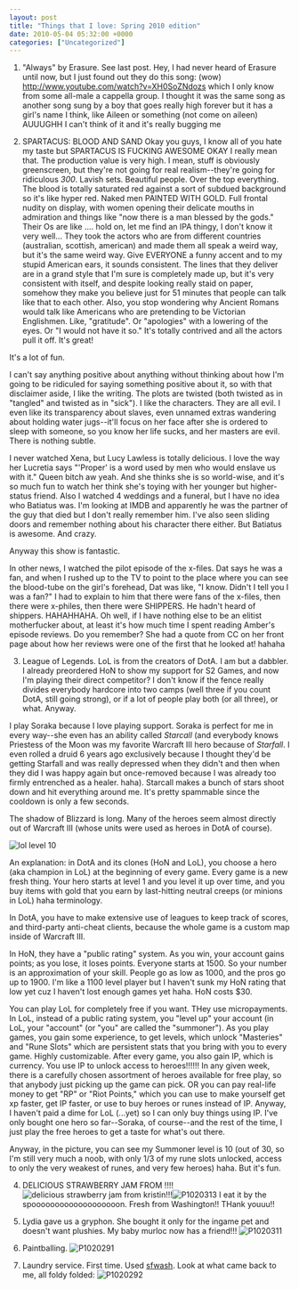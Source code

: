 ```yaml
---
layout: post
title: "Things that I love: Spring 2010 edition"
date: 2010-05-04 05:32:00 +0000
categories: ["Uncategorized"]
---
```


1. "Always" by Erasure. See last post. Hey, I had never heard of Erasure until now, but I just found out they do this song: (wow) http://www.youtube.com/watch?v=XH0SoZNdozs which I only know from some all-male a cappella group. I thought it was the same song as another song sung by a boy that goes really high forever but it has a girl's name I think, like Aileen or something (not come on aileen) AUUUGHH I can't think of it and it's really bugging me

2. SPARTACUS: BLOOD AND SAND
Okay you guys, I know all of you hate my taste but SPARTACUS IS FUCKING AWESOME OKAY
I really mean that. The production value is very high. I mean, stuff is obviously greenscreen, but they're not going for real realism--they're going for ridiculous *300*. Lavish sets. Beautiful people. Over the top everything. The blood is totally saturated red against a sort of subdued background so it's like hyper red. Naked men PAINTED WITH GOLD. Full frontal nudity on display, with women opening their delicate mouths in admiration and things like "now there is a man blessed by the gods." Their Os are like .... hold on, let me find an IPA thingy, I don't know it very well...  They took the actors who are from different countries (australian, scottish, american) and made them all speak a weird way, but it's the same weird way. Give EVERYONE a funny accent and to my stupid American ears, it sounds consistent. The lines that they deliver are in a grand style that I'm sure is completely made up, but it's very consistent with itself, and despite looking really staid on paper, somehow they make you believe just for 51 minutes that people can talk like that to each other. Also, you stop wondering why Ancient Romans would talk like Americans who are pretending to be Victorian Englishmen. Like, "gratitude". Or "apologies" with a lowering of the eyes. Or "I would not have it so." It's totally contrived and all the actors pull it off. It's great!

It's a lot of fun.

I can't say anything positive about anything without thinking about how I'm going to be ridiculed for saying something positive about it, so with that disclaimer aside, I like the writing. The plots are twisted (both twisted as in "tangled" and twisted as in "sick"). I like the characters. They are all evil. I even like its transparency about slaves, even unnamed extras wandering about holding water jugs--it'll focus on her face after she is ordered to sleep with someone, so you know her life sucks, and her masters are evil. There is nothing subtle. 

I never watched Xena, but Lucy Lawless is totally delicious. I love the way her Lucretia says "'Proper' is a word used by men who would enslave us with it." Queen bitch aw yeah. And she thinks she is so world-wise, and it's so much fun to watch her think she's toying with her younger but higher-status friend. Also I watched 4 weddings and a funeral, but I have no idea who Batiatus was. I'm looking at IMDB and apparently he was the partner of the guy that died but I don't really remember him. I've also seen sliding doors and remember nothing about his character there either. But Batiatus is awesome. And crazy.

Anyway this show is fantastic.

In other news, I watched the pilot episode of the x-files. Dat says he was a fan, and when I rushed up to the TV to point to the place where you can see the blood-tube on the girl's forehead, Dat was like, "I know. Didn't I tell you I was a fan?" I had to explain to him that there were fans of the x-files, then there were x-philes, then there were SHIPPERS. He hadn't heard of shippers. HAHAHHAHA. Oh well, if I have nothing else to be an elitist motherfucker about, at least it's how much time I spent reading Amber's episode reviews. Do you remember? She had a quote from CC on her front page about how her reviews were one of the first that he looked at! hahaha

3. League of Legends. 
LoL is from the creators of DotA. I am but a dabbler. I already preordered HoN to show my support for S2 Games, and now I'm playing their direct competitor? I don't know if the fence really divides everybody hardcore into two camps (well three if you count DotA, still going strong), or if a lot of people play both (or all three), or what. Anyway. 

I play Soraka because I love playing support. Soraka is perfect for me in every way--she even has an ability called *Starcall* (and everybody knows Priestess of the Moon was my favorite Warcraft III hero because of *Starfall*. I even rolled a druid 6 years ago exclusively because I thought they'd be getting Starfall and was really depressed when they didn't and then when they did I was happy again but once-removed because I was already too firmly entrenched as a healer. haha). Starcall makes a bunch of stars shoot down and hit everything around me. It's pretty spammable since the cooldown is only a few seconds. 

The shadow of Blizzard is long. Many of the heroes seem almost directly out of Warcraft III (whose units were used as heroes in DotA of course).

![lol level 10](http://farm5.static.flickr.com/4069/4577030309_944270ef38.jpg)

An explanation: in DotA and its clones (HoN and LoL), you choose a hero (aka champion in LoL) at the beginning of every game. Every game is a new fresh thing. Your hero starts at level 1 and you level it up over time, and you buy items with gold that you earn by last-hitting neutral creeps (or minions in LoL) haha terminology. 

In DotA, you have to make extensive use of leagues to keep track of scores, and third-party anti-cheat clients, because the whole game is a custom map inside of Warcraft III. 

In HoN, they have a "public rating" system. As you win, your account gains points; as you lose, it loses points. Everyone starts at 1500. So your number is an approximation of your skill. People go as low as 1000, and the pros go up to 1900. I'm like a 1100 level player but I haven't sunk my HoN rating that low yet cuz I haven't lost enough games yet haha. HoN costs $30.

You can play LoL for completely free if you want. THey use micropayments. In LoL, instead of a public rating system, you "level up" your account (in LoL, your "account" (or "you" are called the "summoner"). As you play games, you gain some experience, to get levels, which unlock "Masteries" and "Rune Slots" which are persistent stats that you bring with you to every game. Highly customizable. After every game, you also gain IP, which is currency. You use IP to unlock access to heroes!!!!!! In any given week, there is a carefully chosen assortment of heroes available for free play, so that anybody just picking up the game can pick. OR you can pay real-life money to get "RP" or "Riot Points," which you can use to make yourself get xp faster, get IP faster, or use to buy heroes or runes instead of IP. Anyway, I haven't paid a dime for LoL (...yet) so I can only buy things using IP. I've only bought one hero so far--Soraka, of course--and the rest of the time, I just play the free heroes to get a taste for what's out there.

Anyway, in the picture, you can see my Summoner level is 10 (out of 30, so I'm still very much a noob, with only 1/3 of my rune slots unlocked, access to only the very weakest of runes, and very few heroes) haha. But it's fun.

4. DELICIOUS STRAWBERRY JAM FROM !!!!
![delicious strawberry jam from kristin!!!](http://farm5.static.flickr.com/4042/4577523814_c33b4594ff.jpg)![P1020313](http://farm4.static.flickr.com/3346/4576889843_dd886d71ba.jpg)
I eat it by the spooooooooooooooooooon. Fresh from Washington!! THank youuu!!

5. Lydia gave us a gryphon. She bought it only for the ingame pet and doesn't want plushies. My baby murloc now has a friend!!!
![P1020311](http://farm5.static.flickr.com/4017/4576889621_397491bf51.jpg)

6. Paintballing.
![P1020291](http://farm5.static.flickr.com/4042/4576888845_810fe4cafb.jpg)

7. Laundry service. First time. Used [sfwash](http://www.yelp.com/biz/sfwash-san-francisco). Look at what came back to me, all foldy folded:
![P1020292](http://farm5.static.flickr.com/4061/4576889081_4cdb39e765.jpg)